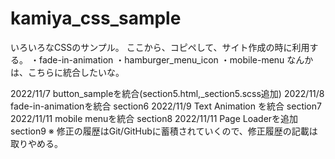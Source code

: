 # kamiya_css_sample
いろいろなCSSのサンプル。
ここから、コピペして、サイト作成の時に利用する。
・fade-in-animation
・hamburger_menu_icon
・mobile-menu
なんかは、こちらに統合したいな。

2022/11/7 button_sampleを統合(section5.html,_section5.scss追加)
2022/11/8 fade-in-animationを統合 section6
2022/11/9 Text Animation を統合 section7
2022/11/11 mobile menuを統合 section8
2022/11/11 Page Loaderを追加 section9
※ 修正の履歴はGit/GitHubに蓄積されていくので、修正履歴の記載は取りやめる。
